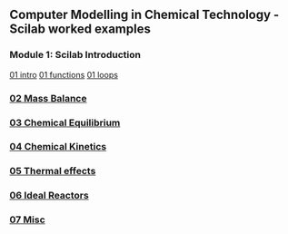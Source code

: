 
## Computer Modelling in Chemical Technology  - Scilab worked examples

### Module 1: Scilab Introduction
[01 intro](01/intro.sce)
[01 functions](01/functions.sce)
[01 loops](01/loops.sce)

### [02 Mass Balance](02/README.md)
### [03 Chemical Equilibrium](03/README.md)
### [04 Chemical Kinetics](04/README.md)
### [05 Thermal effects](05/README.md)
### [06 Ideal Reactors](06/README.md)
### [07 Misc](07/README.md)
